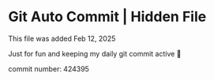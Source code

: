 # Git Auto Commit | Hidden File

This file was added Feb 12, 2025

Just for fun and keeping my daily git commit active 🤪

commit number: 424395
